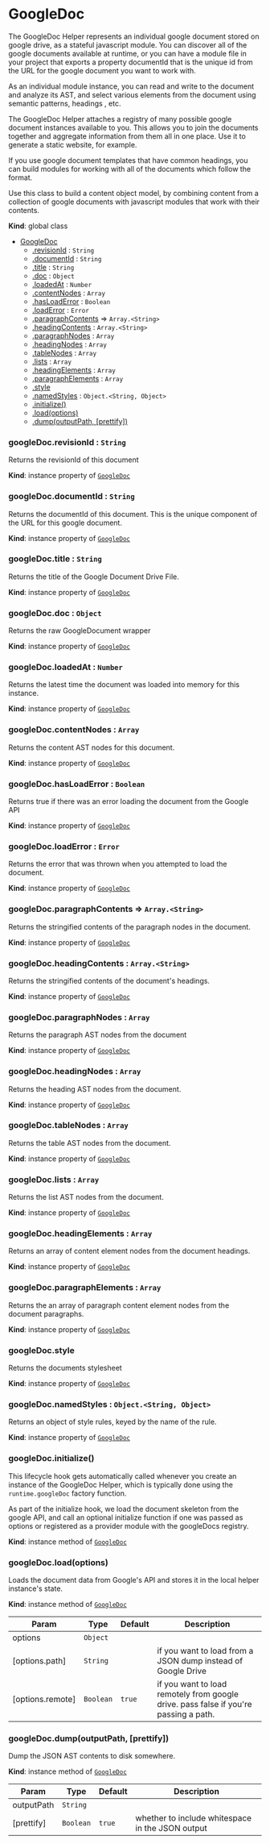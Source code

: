 # GoogleDoc

The GoogleDoc Helper represents an individual google document stored on google drive, as a stateful
javascript module.  You can discover all of the google documents available at runtime, or you can
have a module file in your project that exports a property documentId that is the unique id from the URL
for the google document you want to work with.

As an individual module instance, you can read and write to the document and analyze its AST, and select various
elements from the document using semantic patterns, headings , etc.

The GoogleDoc Helper attaches a registry of many possible google document instances available to you.  This allows you to
join the documents together and aggregate information from them all in one place.  Use it to generate a static website,
for example.

If you use google document templates that have common headings, you can build modules for working with all of the documents
which follow the format.  

Use this class to build a content object model, by combining content from a collection of google documents with javascript modules
that work with their contents.

**Kind**: global class  

* [GoogleDoc](#GoogleDoc)
    * [.revisionId](#GoogleDoc+revisionId) : <code>String</code>
    * [.documentId](#GoogleDoc+documentId) : <code>String</code>
    * [.title](#GoogleDoc+title) : <code>String</code>
    * [.doc](#GoogleDoc+doc) : <code>Object</code>
    * [.loadedAt](#GoogleDoc+loadedAt) : <code>Number</code>
    * [.contentNodes](#GoogleDoc+contentNodes) : <code>Array</code>
    * [.hasLoadError](#GoogleDoc+hasLoadError) : <code>Boolean</code>
    * [.loadError](#GoogleDoc+loadError) : <code>Error</code>
    * [.paragraphContents](#GoogleDoc+paragraphContents) ⇒ <code>Array.&lt;String&gt;</code>
    * [.headingContents](#GoogleDoc+headingContents) : <code>Array.&lt;String&gt;</code>
    * [.paragraphNodes](#GoogleDoc+paragraphNodes) : <code>Array</code>
    * [.headingNodes](#GoogleDoc+headingNodes) : <code>Array</code>
    * [.tableNodes](#GoogleDoc+tableNodes) : <code>Array</code>
    * [.lists](#GoogleDoc+lists) : <code>Array</code>
    * [.headingElements](#GoogleDoc+headingElements) : <code>Array</code>
    * [.paragraphElements](#GoogleDoc+paragraphElements) : <code>Array</code>
    * [.style](#GoogleDoc+style)
    * [.namedStyles](#GoogleDoc+namedStyles) : <code>Object.&lt;String, Object&gt;</code>
    * [.initialize()](#GoogleDoc+initialize)
    * [.load(options)](#GoogleDoc+load)
    * [.dump(outputPath, [prettify])](#GoogleDoc+dump)

<a name="GoogleDoc+revisionId"></a>

### googleDoc.revisionId : <code>String</code>
Returns the revisionId of this document

**Kind**: instance property of [<code>GoogleDoc</code>](#GoogleDoc)  
<a name="GoogleDoc+documentId"></a>

### googleDoc.documentId : <code>String</code>
Returns the documentId of this document. This is the unique component of the URL for this google document.

**Kind**: instance property of [<code>GoogleDoc</code>](#GoogleDoc)  
<a name="GoogleDoc+title"></a>

### googleDoc.title : <code>String</code>
Returns the title of the Google Document Drive File.

**Kind**: instance property of [<code>GoogleDoc</code>](#GoogleDoc)  
<a name="GoogleDoc+doc"></a>

### googleDoc.doc : <code>Object</code>
Returns the raw GoogleDocument wrapper

**Kind**: instance property of [<code>GoogleDoc</code>](#GoogleDoc)  
<a name="GoogleDoc+loadedAt"></a>

### googleDoc.loadedAt : <code>Number</code>
Returns the latest time the document was loaded into memory for this instance.

**Kind**: instance property of [<code>GoogleDoc</code>](#GoogleDoc)  
<a name="GoogleDoc+contentNodes"></a>

### googleDoc.contentNodes : <code>Array</code>
Returns the content AST nodes for this document.

**Kind**: instance property of [<code>GoogleDoc</code>](#GoogleDoc)  
<a name="GoogleDoc+hasLoadError"></a>

### googleDoc.hasLoadError : <code>Boolean</code>
Returns true if there was an error loading the document from the Google API

**Kind**: instance property of [<code>GoogleDoc</code>](#GoogleDoc)  
<a name="GoogleDoc+loadError"></a>

### googleDoc.loadError : <code>Error</code>
Returns the error that was thrown when you attempted to load the document.

**Kind**: instance property of [<code>GoogleDoc</code>](#GoogleDoc)  
<a name="GoogleDoc+paragraphContents"></a>

### googleDoc.paragraphContents ⇒ <code>Array.&lt;String&gt;</code>
Returns the stringified contents of the paragraph nodes in the document.

**Kind**: instance property of [<code>GoogleDoc</code>](#GoogleDoc)  
<a name="GoogleDoc+headingContents"></a>

### googleDoc.headingContents : <code>Array.&lt;String&gt;</code>
Returns the stringified contents of the document's headings.

**Kind**: instance property of [<code>GoogleDoc</code>](#GoogleDoc)  
<a name="GoogleDoc+paragraphNodes"></a>

### googleDoc.paragraphNodes : <code>Array</code>
Returns the paragraph AST nodes from the document

**Kind**: instance property of [<code>GoogleDoc</code>](#GoogleDoc)  
<a name="GoogleDoc+headingNodes"></a>

### googleDoc.headingNodes : <code>Array</code>
Returns the heading AST nodes from the document.

**Kind**: instance property of [<code>GoogleDoc</code>](#GoogleDoc)  
<a name="GoogleDoc+tableNodes"></a>

### googleDoc.tableNodes : <code>Array</code>
Returns the table AST nodes from the document.

**Kind**: instance property of [<code>GoogleDoc</code>](#GoogleDoc)  
<a name="GoogleDoc+lists"></a>

### googleDoc.lists : <code>Array</code>
Returns the list AST nodes from the document.

**Kind**: instance property of [<code>GoogleDoc</code>](#GoogleDoc)  
<a name="GoogleDoc+headingElements"></a>

### googleDoc.headingElements : <code>Array</code>
Returns an array of content element nodes from the document headings.

**Kind**: instance property of [<code>GoogleDoc</code>](#GoogleDoc)  
<a name="GoogleDoc+paragraphElements"></a>

### googleDoc.paragraphElements : <code>Array</code>
Returns the an array of paragraph content element nodes from the document paragraphs.

**Kind**: instance property of [<code>GoogleDoc</code>](#GoogleDoc)  
<a name="GoogleDoc+style"></a>

### googleDoc.style
Returns the documents stylesheet

**Kind**: instance property of [<code>GoogleDoc</code>](#GoogleDoc)  
<a name="GoogleDoc+namedStyles"></a>

### googleDoc.namedStyles : <code>Object.&lt;String, Object&gt;</code>
Returns an object of style rules, keyed by the name of the rule.

**Kind**: instance property of [<code>GoogleDoc</code>](#GoogleDoc)  
<a name="GoogleDoc+initialize"></a>

### googleDoc.initialize()
This lifecycle hook gets automatically called whenever you create an instance of the GoogleDoc Helper,
which is typically done using the `runtime.googleDoc` factory function.

As part of the initialize hook, we load the document skeleton from the google API,
and call an optional initialize function if one was passed as options or registered as a provider module
with the googleDocs registry.

**Kind**: instance method of [<code>GoogleDoc</code>](#GoogleDoc)  
<a name="GoogleDoc+load"></a>

### googleDoc.load(options)
Loads the document data from Google's API and stores it in the local helper instance's state.

**Kind**: instance method of [<code>GoogleDoc</code>](#GoogleDoc)  

| Param | Type | Default | Description |
| --- | --- | --- | --- |
| options | <code>Object</code> |  |  |
| [options.path] | <code>String</code> |  | if you want to load from a JSON dump instead of Google Drive |
| [options.remote] | <code>Boolean</code> | <code>true</code> | if you want to load remotely from google drive.  pass false if you're passing a path. |

<a name="GoogleDoc+dump"></a>

### googleDoc.dump(outputPath, [prettify])
Dump the JSON AST contents to disk somewhere.

**Kind**: instance method of [<code>GoogleDoc</code>](#GoogleDoc)  

| Param | Type | Default | Description |
| --- | --- | --- | --- |
| outputPath | <code>String</code> |  |  |
| [prettify] | <code>Boolean</code> | <code>true</code> | whether to include whitespace in the JSON output |